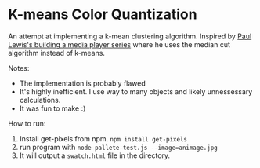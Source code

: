 # K-means Color Quantization

An attempt at implementing a k-mean clustering algorithm. Inspired by [Paul Lewis's building a media player series](https://www.youtube.com/watch?v=P95ZDIzjg0Q) where he uses the median cut algorithm instead of k-means.

Notes:

- The implementation is probably flawed
- It's highly inefficient. I use way to many objects and likely unnessessary calculations.
- It was fun to make :)

How to run:

1. Install get-pixels from npm. `npm install get-pixels`
2. run program with `node pallete-test.js --image=animage.jpg`
3. It will output a `swatch.html` file in the directory.
